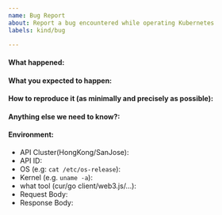 ```yaml
---
name: Bug Report
about: Report a bug encountered while operating Kubernetes
labels: kind/bug

---
```


<!-- Please use this template while reporting a bug and provide as much info as possible. Not doing so may result in your bug not being addressed in a timely manner. Thanks!

Please Note:  Never disclose your full API Endpoint address
-->


#### What happened:

#### What you expected to happen:

#### How to reproduce it (as minimally and precisely as possible):

#### Anything else we need to know?:

#### Environment:
- API Cluster(HongKong/SanJose):
- API ID:
- OS (e.g: `cat /etc/os-release`):
- Kernel (e.g. `uname -a`):
- what tool (cur/go client/web3.js/...):
- Request Body:
- Response Body:
